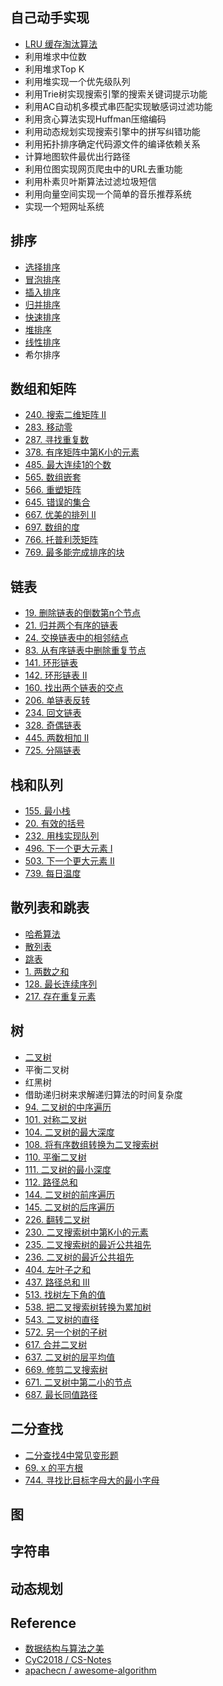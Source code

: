 ## 自己动手实现

- [LRU 缓存淘汰算法](https://github.com/whirlys/algo-notes/blob/master/%E8%87%AA%E5%B7%B1%E5%8A%A8%E6%89%8B%E5%AE%9E%E7%8E%B0/%E5%AE%9E%E7%8E%B0%E4%B8%80%E4%B8%AALRU%E7%BC%93%E5%AD%98%E6%B7%98%E6%B1%B0%E7%AE%97%E6%B3%95.md)
- 利用堆求中位数
- 利用堆求Top K
- 利用堆实现一个优先级队列
- 利用Trie树实现搜索引擎的搜索关键词提示功能
- 利用AC自动机多模式串匹配实现敏感词过滤功能
- 利用贪心算法实现Huffman压缩编码
- 利用动态规划实现搜索引擎中的拼写纠错功能
- 利用拓扑排序确定代码源文件的编译依赖关系
- 计算地图软件最优出行路径
- 利用位图实现网页爬虫中的URL去重功能
- 利用朴素贝叶斯算法过滤垃圾短信
- 利用向量空间实现一个简单的音乐推荐系统
- 实现一个短网址系统

## 排序

- [选择排序](https://github.com/whirlys/algo-notes/blob/master/%E6%8E%92%E5%BA%8F/%E9%80%89%E6%8B%A9%E6%8E%92%E5%BA%8F.md)
- [冒泡排序](https://github.com/whirlys/algo-notes/blob/master/%E6%8E%92%E5%BA%8F/%E5%86%92%E6%B3%A1%E6%8E%92%E5%BA%8F.md)
- [插入排序](https://github.com/whirlys/algo-notes/blob/master/%E6%8E%92%E5%BA%8F/%E6%8F%92%E5%85%A5%E6%8E%92%E5%BA%8F.md)
- [归并排序](https://github.com/whirlys/algo-notes/blob/master/%E6%8E%92%E5%BA%8F/%E5%BD%92%E5%B9%B6%E6%8E%92%E5%BA%8F.md)
- [快速排序](https://github.com/whirlys/algo-notes/blob/master/%E6%8E%92%E5%BA%8F/%E5%BF%AB%E9%80%9F%E6%8E%92%E5%BA%8F.md)
- [堆排序](https://github.com/whirlys/algo-notes/blob/master/%E6%8E%92%E5%BA%8F/%E5%A0%86%E6%8E%92%E5%BA%8F.md)
- [线性排序](https://github.com/whirlys/algo-notes/blob/master/%E6%8E%92%E5%BA%8F/%E7%BA%BF%E6%80%A7%E6%8E%92%E5%BA%8F.md)
- 希尔排序

## 数组和矩阵

- [240. 搜索二维矩阵 II](https://github.com/whirlys/algo-notes/blob/master/%E6%95%B0%E7%BB%84%E5%92%8C%E7%9F%A9%E9%98%B5/240_%E6%90%9C%E7%B4%A2%E4%BA%8C%E7%BB%B4%E7%9F%A9%E9%98%B5_II.md)
- [283. 移动零](https://github.com/whirlys/algo-notes/blob/master/%E6%95%B0%E7%BB%84%E5%92%8C%E7%9F%A9%E9%98%B5/283_%E7%A7%BB%E5%8A%A8%E9%9B%B6.md)
- [287. 寻找重复数](https://github.com/whirlys/algo-notes/blob/master/%E6%95%B0%E7%BB%84%E5%92%8C%E7%9F%A9%E9%98%B5/287_%E5%AF%BB%E6%89%BE%E9%87%8D%E5%A4%8D%E6%95%B0.md)
- [378. 有序矩阵中第K小的元素](https://github.com/whirlys/algo-notes/blob/master/%E6%95%B0%E7%BB%84%E5%92%8C%E7%9F%A9%E9%98%B5/378_%E6%9C%89%E5%BA%8F%E7%9F%A9%E9%98%B5%E4%B8%AD%E7%AC%ACK%E5%B0%8F%E7%9A%84%E5%85%83%E7%B4%A0.md)
- [485. 最大连续1的个数](https://github.com/whirlys/algo-notes/blob/master/%E6%95%B0%E7%BB%84%E5%92%8C%E7%9F%A9%E9%98%B5/485_%E6%9C%80%E5%A4%A7%E8%BF%9E%E7%BB%AD1%E7%9A%84%E4%B8%AA%E6%95%B0.md)
- [565. 数组嵌套](https://github.com/whirlys/algo-notes/blob/master/%E6%95%B0%E7%BB%84%E5%92%8C%E7%9F%A9%E9%98%B5/565_%E6%95%B0%E7%BB%84%E5%B5%8C%E5%A5%97.md)
- [566. 重塑矩阵](https://github.com/whirlys/algo-notes/blob/master/%E6%95%B0%E7%BB%84%E5%92%8C%E7%9F%A9%E9%98%B5/566_%E9%87%8D%E5%A1%91%E7%9F%A9%E9%98%B5.md)
- [645. 错误的集合](https://github.com/whirlys/algo-notes/blob/master/%E6%95%B0%E7%BB%84%E5%92%8C%E7%9F%A9%E9%98%B5/645_%E9%94%99%E8%AF%AF%E7%9A%84%E9%9B%86%E5%90%88.md)
- [667. 优美的排列 II](https://github.com/whirlys/algo-notes/blob/master/%E6%95%B0%E7%BB%84%E5%92%8C%E7%9F%A9%E9%98%B5/667_%E4%BC%98%E7%BE%8E%E7%9A%84%E6%8E%92%E5%88%97_II.md)
- [697. 数组的度](https://github.com/whirlys/algo-notes/blob/master/%E6%95%B0%E7%BB%84%E5%92%8C%E7%9F%A9%E9%98%B5/697_%E6%95%B0%E7%BB%84%E7%9A%84%E5%BA%A6.md)
- [766. 托普利茨矩阵](https://github.com/whirlys/algo-notes/blob/master/%E6%95%B0%E7%BB%84%E5%92%8C%E7%9F%A9%E9%98%B5/766_%E6%89%98%E6%99%AE%E5%88%A9%E8%8C%A8%E7%9F%A9%E9%98%B5.md)
- [769. 最多能完成排序的块](https://github.com/whirlys/algo-notes/blob/master/%E6%95%B0%E7%BB%84%E5%92%8C%E7%9F%A9%E9%98%B5/769_%E6%9C%80%E5%A4%9A%E8%83%BD%E5%AE%8C%E6%88%90%E6%8E%92%E5%BA%8F%E7%9A%84%E5%9D%97.md)

## 链表

- [19. 删除链表的倒数第n个节点](https://github.com/whirlys/algo-notes/blob/master/%E9%93%BE%E8%A1%A8/19_%E5%88%A0%E9%99%A4%E9%93%BE%E8%A1%A8%E7%9A%84%E5%80%92%E6%95%B0%E7%AC%ACn%E4%B8%AA%E8%8A%82%E7%82%B9.md)
- [21. 归并两个有序的链表](https://github.com/whirlys/algo-notes/blob/master/%E9%93%BE%E8%A1%A8/21_%E5%BD%92%E5%B9%B6%E4%B8%A4%E4%B8%AA%E6%9C%89%E5%BA%8F%E7%9A%84%E9%93%BE%E8%A1%A8.md)
- [24. 交换链表中的相邻结点](https://github.com/whirlys/algo-notes/blob/master/%E9%93%BE%E8%A1%A8/24_%E4%BA%A4%E6%8D%A2%E9%93%BE%E8%A1%A8%E4%B8%AD%E7%9A%84%E7%9B%B8%E9%82%BB%E7%BB%93%E7%82%B9.md)
- [83. 从有序链表中删除重复节点](https://github.com/whirlys/algo-notes/blob/master/%E9%93%BE%E8%A1%A8/83_%E4%BB%8E%E6%9C%89%E5%BA%8F%E9%93%BE%E8%A1%A8%E4%B8%AD%E5%88%A0%E9%99%A4%E9%87%8D%E5%A4%8D%E8%8A%82%E7%82%B9.md)
- [141. 环形链表](https://github.com/whirlys/algo-notes/blob/master/%E9%93%BE%E8%A1%A8/141_%E7%8E%AF%E5%BD%A2%E9%93%BE%E8%A1%A8.md)
- [142. 环形链表 II](https://github.com/whirlys/algo-notes/blob/master/%E9%93%BE%E8%A1%A8/142_%E7%8E%AF%E5%BD%A2%E9%93%BE%E8%A1%A8_II.md)
- [160. 找出两个链表的交点](https://github.com/whirlys/algo-notes/blob/master/%E9%93%BE%E8%A1%A8/160_%E6%89%BE%E5%87%BA%E4%B8%A4%E4%B8%AA%E9%93%BE%E8%A1%A8%E7%9A%84%E4%BA%A4%E7%82%B9.md)
- [206. 单链表反转](https://github.com/whirlys/algo-notes/blob/master/%E9%93%BE%E8%A1%A8/206_%E5%8D%95%E9%93%BE%E8%A1%A8%E5%8F%8D%E8%BD%AC.md)
- [234. 回文链表](https://github.com/whirlys/algo-notes/blob/master/%E9%93%BE%E8%A1%A8/234_%E5%9B%9E%E6%96%87%E9%93%BE%E8%A1%A8.md)
- [328. 奇偶链表](https://github.com/whirlys/algo-notes/blob/master/%E9%93%BE%E8%A1%A8/328_%E5%A5%87%E5%81%B6%E9%93%BE%E8%A1%A8.md)
- [445. 两数相加 II](https://github.com/whirlys/algo-notes/blob/master/%E9%93%BE%E8%A1%A8/445_%E4%B8%A4%E6%95%B0%E7%9B%B8%E5%8A%A0_II.md)
- [725. 分隔链表](https://github.com/whirlys/algo-notes/blob/master/%E9%93%BE%E8%A1%A8/725_%E5%88%86%E9%9A%94%E9%93%BE%E8%A1%A8.md)

## 栈和队列

- [155. 最小栈](https://github.com/whirlys/algo-notes/blob/master/%E6%A0%88%E5%92%8C%E9%98%9F%E5%88%97/155_%E6%9C%80%E5%B0%8F%E5%80%BC%E6%A0%88.md)
- [20. 有效的括号](https://github.com/whirlys/algo-notes/blob/master/%E6%A0%88%E5%92%8C%E9%98%9F%E5%88%97/20_%E6%9C%89%E6%95%88%E7%9A%84%E6%8B%AC%E5%8F%B7.md)
- [232. 用栈实现队列](https://github.com/whirlys/algo-notes/blob/master/%E6%A0%88%E5%92%8C%E9%98%9F%E5%88%97/232_%E7%94%A8%E6%A0%88%E5%AE%9E%E7%8E%B0%E9%98%9F%E5%88%97.md)
- [496. 下一个更大元素 I](https://github.com/whirlys/algo-notes/blob/master/%E6%A0%88%E5%92%8C%E9%98%9F%E5%88%97/496_%E4%B8%8B%E4%B8%80%E4%B8%AA%E6%9B%B4%E5%A4%A7%E5%85%83%E7%B4%A0_I.md)
- [503. 下一个更大元素 II](https://github.com/whirlys/algo-notes/blob/master/%E6%A0%88%E5%92%8C%E9%98%9F%E5%88%97/503_%E4%B8%8B%E4%B8%80%E4%B8%AA%E6%9B%B4%E5%A4%A7%E5%85%83%E7%B4%A0_II.md)
- [739. 每日温度](https://github.com/whirlys/algo-notes/blob/master/%E6%A0%88%E5%92%8C%E9%98%9F%E5%88%97/739_%E6%AF%8F%E6%97%A5%E6%B8%A9%E5%BA%A6.md)

## 散列表和跳表

- [哈希算法](https://github.com/whirlys/algo-notes/blob/master/%E6%95%A3%E5%88%97%E8%A1%A8%E5%92%8C%E8%B7%B3%E8%A1%A8/%E5%93%88%E5%B8%8C%E7%AE%97%E6%B3%95.md)
- [散列表](https://github.com/whirlys/algo-notes/blob/master/%E6%95%A3%E5%88%97%E8%A1%A8%E5%92%8C%E8%B7%B3%E8%A1%A8/%E6%95%A3%E5%88%97%E8%A1%A8.md)
- [跳表](https://github.com/whirlys/algo-notes/blob/master/%E6%95%A3%E5%88%97%E8%A1%A8%E5%92%8C%E8%B7%B3%E8%A1%A8/%E8%B7%B3%E8%A1%A8.md)
- [1. 两数之和](https://github.com/whirlys/algo-notes/blob/master/%E6%95%A3%E5%88%97%E8%A1%A8%E5%92%8C%E8%B7%B3%E8%A1%A8/1_%E4%B8%A4%E6%95%B0%E4%B9%8B%E5%92%8C.md)
- [128. 最长连续序列](https://github.com/whirlys/algo-notes/blob/master/%E6%95%A3%E5%88%97%E8%A1%A8%E5%92%8C%E8%B7%B3%E8%A1%A8/128_%E6%9C%80%E9%95%BF%E8%BF%9E%E7%BB%AD%E5%BA%8F%E5%88%97.md)
- [217. 存在重复元素](https://github.com/whirlys/algo-notes/blob/master/%E6%95%A3%E5%88%97%E8%A1%A8%E5%92%8C%E8%B7%B3%E8%A1%A8/217_%E5%AD%98%E5%9C%A8%E9%87%8D%E5%A4%8D%E5%85%83%E7%B4%A0.md)


## 树

- [二叉树](https://github.com/whirlys/algo-notes/blob/master/%E6%A0%91/%E4%BA%8C%E5%8F%89%E6%A0%91.md)
- 平衡二叉树
- 红黑树
- 借助递归树来求解递归算法的时间复杂度
- [94. 二叉树的中序遍历](https://github.com/whirlys/algo-notes/blob/master/%E6%A0%91/94_%E4%BA%8C%E5%8F%89%E6%A0%91%E7%9A%84%E4%B8%AD%E5%BA%8F%E9%81%8D%E5%8E%86.md)
- [101. 对称二叉树](https://github.com/whirlys/algo-notes/blob/master/%E6%A0%91/101_%E5%AF%B9%E7%A7%B0%E4%BA%8C%E5%8F%89%E6%A0%91.md)
- [104. 二叉树的最大深度](https://github.com/whirlys/algo-notes/blob/master/%E6%A0%91/104_%E4%BA%8C%E5%8F%89%E6%A0%91%E7%9A%84%E6%9C%80%E5%A4%A7%E6%B7%B1%E5%BA%A6.md)
- [108. 将有序数组转换为二叉搜索树](https://github.com/whirlys/algo-notes/blob/master/%E6%A0%91/108_%E5%B0%86%E6%9C%89%E5%BA%8F%E6%95%B0%E7%BB%84%E8%BD%AC%E6%8D%A2%E4%B8%BA%E4%BA%8C%E5%8F%89%E6%90%9C%E7%B4%A2%E6%A0%91.md)
- [110. 平衡二叉树](https://github.com/whirlys/algo-notes/blob/master/%E6%A0%91/110_%E5%B9%B3%E8%A1%A1%E4%BA%8C%E5%8F%89%E6%A0%91.md)
- [111. 二叉树的最小深度](https://github.com/whirlys/algo-notes/blob/master/%E6%A0%91/111_%E4%BA%8C%E5%8F%89%E6%A0%91%E7%9A%84%E6%9C%80%E5%B0%8F%E6%B7%B1%E5%BA%A6.md)
- [112. 路径总和](https://github.com/whirlys/algo-notes/blob/master/%E6%A0%91/112_%E8%B7%AF%E5%BE%84%E6%80%BB%E5%92%8C.md)
- [144. 二叉树的前序遍历](https://github.com/whirlys/algo-notes/blob/master/%E6%A0%91/144_%E4%BA%8C%E5%8F%89%E6%A0%91%E7%9A%84%E5%89%8D%E5%BA%8F%E9%81%8D%E5%8E%86.md)
- [145. 二叉树的后序遍历](https://github.com/whirlys/algo-notes/blob/master/%E6%A0%91/145_%E4%BA%8C%E5%8F%89%E6%A0%91%E7%9A%84%E5%90%8E%E5%BA%8F%E9%81%8D%E5%8E%86.md)
- [226. 翻转二叉树](https://github.com/whirlys/algo-notes/blob/master/%E6%A0%91/226_%E7%BF%BB%E8%BD%AC%E4%BA%8C%E5%8F%89%E6%A0%91.md)
- [230. 二叉搜索树中第K小的元素](https://github.com/whirlys/algo-notes/blob/master/%E6%A0%91/230_%E4%BA%8C%E5%8F%89%E6%90%9C%E7%B4%A2%E6%A0%91%E4%B8%AD%E7%AC%ACK%E5%B0%8F%E7%9A%84%E5%85%83%E7%B4%A0.md)
- [235. 二叉搜索树的最近公共祖先](https://github.com/whirlys/algo-notes/blob/master/%E6%A0%91/235_%E4%BA%8C%E5%8F%89%E6%90%9C%E7%B4%A2%E6%A0%91%E7%9A%84%E6%9C%80%E8%BF%91%E5%85%AC%E5%85%B1%E7%A5%96%E5%85%88.md)
- [236. 二叉树的最近公共祖先](https://github.com/whirlys/algo-notes/blob/master/%E6%A0%91/236_%E4%BA%8C%E5%8F%89%E6%A0%91%E7%9A%84%E6%9C%80%E8%BF%91%E5%85%AC%E5%85%B1%E7%A5%96%E5%85%88.md)
- [404. 左叶子之和](https://github.com/whirlys/algo-notes/blob/master/%E6%A0%91/404_%E5%B7%A6%E5%8F%B6%E5%AD%90%E4%B9%8B%E5%92%8C.md)
- [437. 路径总和 III](https://github.com/whirlys/algo-notes/blob/master/%E6%A0%91/437_%E8%B7%AF%E5%BE%84%E6%80%BB%E5%92%8C%20III.md)
- [513. 找树左下角的值](https://github.com/whirlys/algo-notes/blob/master/%E6%A0%91/513_%E6%89%BE%E6%A0%91%E5%B7%A6%E4%B8%8B%E8%A7%92%E7%9A%84%E5%80%BC.md)
- [538. 把二叉搜索树转换为累加树](https://github.com/whirlys/algo-notes/blob/master/%E6%A0%91/538_%E6%8A%8A%E4%BA%8C%E5%8F%89%E6%90%9C%E7%B4%A2%E6%A0%91%E8%BD%AC%E6%8D%A2%E4%B8%BA%E7%B4%AF%E5%8A%A0%E6%A0%91.md)
- [543. 二叉树的直径](https://github.com/whirlys/algo-notes/blob/master/%E6%A0%91/543_%E4%BA%8C%E5%8F%89%E6%A0%91%E7%9A%84%E7%9B%B4%E5%BE%84.md)
- [572. 另一个树的子树](https://github.com/whirlys/algo-notes/blob/master/%E6%A0%91/572_%E5%8F%A6%E4%B8%80%E4%B8%AA%E6%A0%91%E7%9A%84%E5%AD%90%E6%A0%91.md)
- [617. 合并二叉树](https://github.com/whirlys/algo-notes/blob/master/%E6%A0%91/617_%E5%90%88%E5%B9%B6%E4%BA%8C%E5%8F%89%E6%A0%91.md)
- [637. 二叉树的层平均值](https://github.com/whirlys/algo-notes/blob/master/%E6%A0%91/637_%E4%BA%8C%E5%8F%89%E6%A0%91%E7%9A%84%E5%B1%82%E5%B9%B3%E5%9D%87%E5%80%BC.md)
- [669. 修剪二叉搜索树](https://github.com/whirlys/algo-notes/blob/master/%E6%A0%91/669_%E4%BF%AE%E5%89%AA%E4%BA%8C%E5%8F%89%E6%90%9C%E7%B4%A2%E6%A0%91.md)
- [671. 二叉树中第二小的节点](https://github.com/whirlys/algo-notes/blob/master/%E6%A0%91/671_%E4%BA%8C%E5%8F%89%E6%A0%91%E4%B8%AD%E7%AC%AC%E4%BA%8C%E5%B0%8F%E7%9A%84%E8%8A%82%E7%82%B9.md)
- [687. 最长同值路径](https://github.com/whirlys/algo-notes/blob/master/%E6%A0%91/687_%E6%9C%80%E9%95%BF%E5%90%8C%E5%80%BC%E8%B7%AF%E5%BE%84.md)


## 二分查找

- [二分查找4中常见变形题](https://github.com/whirlys/algo-notes/blob/master/%E4%BA%8C%E5%88%86%E6%9F%A5%E6%89%BE/%E4%BA%8C%E5%88%86%E6%9F%A5%E6%89%BE4%E4%B8%AD%E5%B8%B8%E8%A7%81%E5%8F%98%E5%BD%A2%E9%A2%98.md)
- [69. x 的平方根](https://github.com/whirlys/algo-notes/blob/master/%E4%BA%8C%E5%88%86%E6%9F%A5%E6%89%BE/69_%20x%E7%9A%84%E5%B9%B3%E6%96%B9%E6%A0%B9.md)
- [744. 寻找比目标字母大的最小字母](https://github.com/whirlys/algo-notes/blob/master/%E4%BA%8C%E5%88%86%E6%9F%A5%E6%89%BE/744_%E5%AF%BB%E6%89%BE%E6%AF%94%E7%9B%AE%E6%A0%87%E5%AD%97%E6%AF%8D%E5%A4%A7%E7%9A%84%E6%9C%80%E5%B0%8F%E5%AD%97%E6%AF%8D.md)



## 图

## 字符串

## 动态规划




## Reference

- [数据结构与算法之美](http://gk.link/a/1026x)
- [CyC2018 / CS-Notes](https://github.com/CyC2018/CS-Notes/blob/master/docs/notes/Leetcode%20%E9%A2%98%E8%A7%A3%20-%20%E7%9B%AE%E5%BD%95.md)
- [apachecn / awesome-algorithm](https://github.com/apachecn/awesome-algorithm)